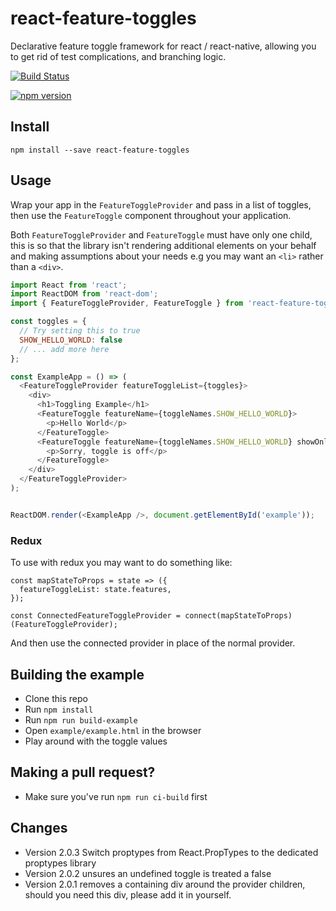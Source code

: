 # react-feature-toggles
Declarative feature toggle framework for react / react-native, allowing you to get rid of test complications, and branching logic.

[![Build Status](https://travis-ci.org/RosyTucker/react-feature-toggles.svg?branch=master)](https://travis-ci.org/RosyTucker/react-feature-toggles)

[![npm version](https://badge.fury.io/js/react-feature-toggles.svg)](https://badge.fury.io/js/react-feature-toggles)

## Install

`npm install --save react-feature-toggles`

## Usage

Wrap your app in the `FeatureToggleProvider` and pass in a list of toggles, then use the `FeatureToggle` component throughout your application.

Both `FeatureToggleProvider` and `FeatureToggle` must have only one child, this is so that the library isn't rendering additional elements on your behalf and making assumptions about your needs e.g you may want an `<li>` rather than a `<div>`.

```javascript
import React from 'react';
import ReactDOM from 'react-dom';
import { FeatureToggleProvider, FeatureToggle } from 'react-feature-toggles';

const toggles = {
  // Try setting this to true
  SHOW_HELLO_WORLD: false
  // ... add more here
};

const ExampleApp = () => (
  <FeatureToggleProvider featureToggleList={toggles}>
    <div>
      <h1>Toggling Example</h1>
      <FeatureToggle featureName={toggleNames.SHOW_HELLO_WORLD}>
        <p>Hello World</p>
      </FeatureToggle>
      <FeatureToggle featureName={toggleNames.SHOW_HELLO_WORLD} showOnlyWhenDisabled>
        <p>Sorry, toggle is off</p>
      </FeatureToggle>
    </div>
  </FeatureToggleProvider>
);


ReactDOM.render(<ExampleApp />, document.getElementById('example'));
```

### Redux

To use with redux you may want to do something like: 

```
const mapStateToProps = state => ({
  featureToggleList: state.features,
});

const ConnectedFeatureToggleProvider = connect(mapStateToProps)(FeatureToggleProvider);
```

And then use the connected provider in place of the normal provider.

## Building the example

- Clone this repo
- Run `npm install`
- Run `npm run build-example`
- Open `example/example.html` in the browser
- Play around with the toggle values

## Making a pull request?
- Make sure you've run `npm run ci-build` first

## Changes

- Version 2.0.3 Switch proptypes from React.PropTypes to the dedicated proptypes library
- Version 2.0.2 unsures an undefined toggle is treated a false
- Version 2.0.1 removes a containing div around the provider children, should you need this div, please add it in yourself. 
